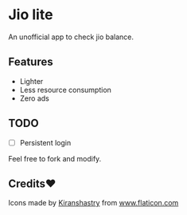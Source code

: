 # Jio lite

An unofficial app to check jio balance.

## Features

- Lighter
- Less resource consumption
- Zero ads

## TODO

- [ ] Persistent login

Feel free to fork and modify. 

## Credits❤️
<div>Icons made by <a href="https://www.flaticon.com/authors/kiranshastry" title="Kiranshastry">Kiranshastry</a> from <a href="https://www.flaticon.com/" title="Flaticon">www.flaticon.com</a></div>
